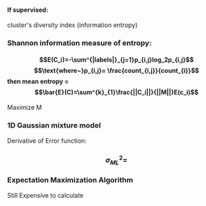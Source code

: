 #### If supervised:

cluster's diversity index (information entropy)

### Shannon information measure of entropy:
#### $$E(C_i)=-\sum^{|labels|}_{j=1}p_{i,j}log_2p_{i,j}$$ $$\text{where~}p_{i,j}= \frac{count_{i,j}}{count_{i}}$$ then mean entropy = $$\bar{E}(C)=\sum^{k}_{1}\frac{||C_i||}{||M||}E(c_i)$$
Maximize M


### 1D Gaussian mixture model
Derivative of Error function: 
### $$\sigma^2_{ML}=$$

### Expectation Maximization Algorithm

Still Expensive to calculate 
